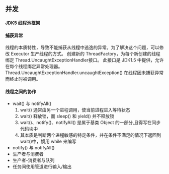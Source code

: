 并发
---
#### JDK5 线程池框架

#### 捕获异常 
线程的本质特性，导致不能捕获从线程中逃逸的异常。为了解决这个问题，可以修改 Executor 生产线程的方式。
创建新的 ThreadFactory，为每个新创建的线程绑定 Thread.UncaughtExceptionHandler接口。
此接口是 JDK1.5 中提供，允许在每个线程绑定异常处理器。Thread.UncaughtExceptionHandler.uncaughtException() 在线程因未捕获异常而终止时被调用。

#### 线程之间的协作
- wait() 与 notifyAll()
    1. wait() 通常由另一个进程调用，使当前进程进入等待状态
    2. wait() 释放锁，而 sleep() 和 yield() 并不释放锁
    3. wait()、notify()、notifyAll() 是属于基类 Object 的一部分,且得写在同步代码块中
    4. 其本质是判断两个进程敏感的特定条件，并在条件不满足的情况下返回到 wait()中，惯用 while 来编写
- notify() 与 notifyAll()
- 生产者与消费者
- 生产者-消费者与队列
- 任务间使用管道进行输入/输出